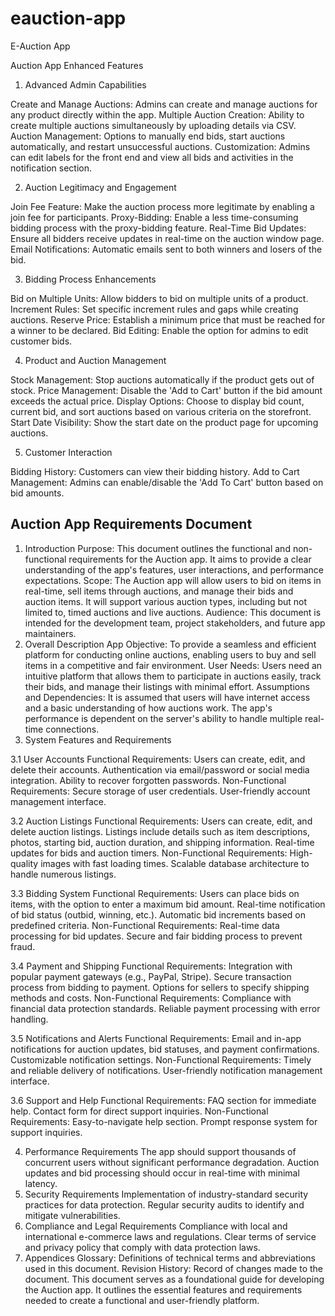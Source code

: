 # eauction-app
E-Auction App 

Auction App Enhanced Features 

1. Advanced Admin Capabilities

Create and Manage Auctions: Admins can create and manage auctions for any product directly within the app.
Multiple Auction Creation: Ability to create multiple auctions simultaneously by uploading details via CSV.
Auction Management: Options to manually end bids, start auctions automatically, and restart unsuccessful auctions.
Customization: Admins can edit labels for the front end and view all bids and activities in the notification section.

2. Auction Legitimacy and Engagement

Join Fee Feature: Make the auction process more legitimate by enabling a join fee for participants.
Proxy-Bidding: Enable a less time-consuming bidding process with the proxy-bidding feature.
Real-Time Bid Updates: Ensure all bidders receive updates in real-time on the auction window page.
Email Notifications: Automatic emails sent to both winners and losers of the bid.

3. Bidding Process Enhancements

Bid on Multiple Units: Allow bidders to bid on multiple units of a product.
Increment Rules: Set specific increment rules and gaps while creating auctions.
Reserve Price: Establish a minimum price that must be reached for a winner to be declared.
Bid Editing: Enable the option for admins to edit customer bids.

4. Product and Auction Management

Stock Management: Stop auctions automatically if the product gets out of stock.
Price Management: Disable the 'Add to Cart' button if the bid amount exceeds the actual price.
Display Options: Choose to display bid count, current bid, and sort auctions based on various criteria on the storefront.
Start Date Visibility: Show the start date on the product page for upcoming auctions.

5. Customer Interaction

Bidding History: Customers can view their bidding history.
Add to Cart Management: Admins can enable/disable the 'Add To Cart' button based on bid amounts.



## Auction App Requirements Document
1. Introduction
Purpose: This document outlines the functional and non-functional requirements for the Auction app. It aims to provide a clear understanding of the app's features, user interactions, and performance expectations.
Scope: The Auction app will allow users to bid on items in real-time, sell items through auctions, and manage their bids and auction items. It will support various auction types, including but not limited to, timed auctions and live auctions.
Audience: This document is intended for the development team, project stakeholders, and future app maintainers.
2. Overall Description
App Objective: To provide a seamless and efficient platform for conducting online auctions, enabling users to buy and sell items in a competitive and fair environment.
User Needs: Users need an intuitive platform that allows them to participate in auctions easily, track their bids, and manage their listings with minimal effort.
Assumptions and Dependencies: It is assumed that users will have internet access and a basic understanding of how auctions work. The app's performance is dependent on the server's ability to handle multiple real-time connections.
3. System Features and Requirements

3.1 User Accounts
Functional Requirements:
Users can create, edit, and delete their accounts.
Authentication via email/password or social media integration.
Ability to recover forgotten passwords.
Non-Functional Requirements:
Secure storage of user credentials.
User-friendly account management interface.

3.2 Auction Listings
Functional Requirements:
Users can create, edit, and delete auction listings.
Listings include details such as item descriptions, photos, starting bid, auction duration, and shipping information.
Real-time updates for bids and auction timers.
Non-Functional Requirements:
High-quality images with fast loading times.
Scalable database architecture to handle numerous listings.

3.3 Bidding System
Functional Requirements:
Users can place bids on items, with the option to enter a maximum bid amount.
Real-time notification of bid status (outbid, winning, etc.).
Automatic bid increments based on predefined criteria.
Non-Functional Requirements:
Real-time data processing for bid updates.
Secure and fair bidding process to prevent fraud.

3.4 Payment and Shipping
Functional Requirements:
Integration with popular payment gateways (e.g., PayPal, Stripe).
Secure transaction process from bidding to payment.
Options for sellers to specify shipping methods and costs.
Non-Functional Requirements:
Compliance with financial data protection standards.
Reliable payment processing with error handling.

3.5 Notifications and Alerts
Functional Requirements:
Email and in-app notifications for auction updates, bid statuses, and payment confirmations.
Customizable notification settings.
Non-Functional Requirements:
Timely and reliable delivery of notifications.
User-friendly notification management interface.

3.6 Support and Help
Functional Requirements:
FAQ section for immediate help.
Contact form for direct support inquiries.
Non-Functional Requirements:
Easy-to-navigate help section.
Prompt response system for support inquiries.

4. Performance Requirements
The app should support thousands of concurrent users without significant performance degradation.
Auction updates and bid processing should occur in real-time with minimal latency.
5. Security Requirements
Implementation of industry-standard security practices for data protection.
Regular security audits to identify and mitigate vulnerabilities.
6. Compliance and Legal Requirements
Compliance with local and international e-commerce laws and regulations.
Clear terms of service and privacy policy that comply with data protection laws.
7. Appendices
Glossary: Definitions of technical terms and abbreviations used in this document.
Revision History: Record of changes made to the document.
This document serves as a foundational guide for developing the Auction app. It outlines the essential features and requirements needed to create a functional and user-friendly platform.
